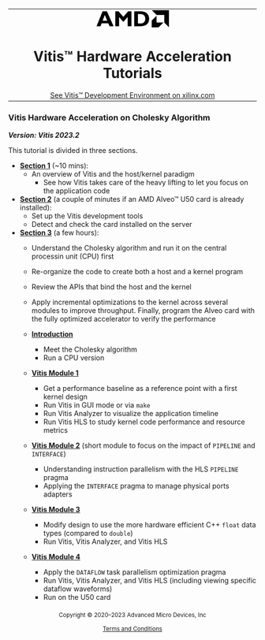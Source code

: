 <table class="sphinxhide" width="100%">
 <tr width="100%">
    <td align="center"><img src="https://raw.githubusercontent.com/Xilinx/Image-Collateral/main/xilinx-logo.png" width="30%"/><h1>Vitis™ Hardware Acceleration Tutorials</h1>
    <a href="https://www.xilinx.com/products/design-tools/vitis.html">See Vitis™ Development Environment on xilinx.com</a>
    </td>
 </tr>
</table>

### Vitis Hardware Acceleration on Cholesky Algorithm

***Version: Vitis 2023.2***

This tutorial is divided in three sections.

* [**Section 1**](./01-Workflows/README.md) (~10 mins):
  * An overview of Vitis and the host/kernel paradigm
    * See how Vitis takes care of the heavy lifting to let you focus on the application code
* [**Section 2**](./02-System_Setup/README.md) (a couple of minutes if an AMD Alveo™ U50 card is already installed):
  * Set up the Vitis development tools
  * Detect and check the card installed on the server
* [**Section 3**](./03-Algorithm_Acceleration/README.md) (a few hours):
  * Understand the Cholesky algorithm and run it on the central processin unit (CPU) first
  * Re-organize the code to create both a host and a kernel program
  * Review the APIs that bind the host and the kernel
  * Apply incremental optimizations to the kernel across several modules to improve throughput. Finally, program the Alveo card with the fully optimized accelerator to verify the performance

  * [**Introduction**](./03-Algorithm_Acceleration/docs/cpu_src/README.md)
    * Meet the Cholesky algorithm
    * Run a CPU version
  * [**Vitis Module 1**](./03-Algorithm_Acceleration/docs/module1_baseline/README.md)
    * Get a performance baseline as a reference point with a first kernel design
    * Run Vitis in GUI mode or via `make`
    * Run Vitis Analyzer to visualize the application timeline
    * Run Vitis HLS to study kernel code performance and resource metrics
  * [**Vitis Module 2**](./03-Algorithm_Acceleration/docs/module2_pipeline/README.md) (short module to focus on the impact of `PIPELINE` and `INTERFACE`)
    * Understanding instruction parallelism with the HLS `PIPELINE` pragma
    * Applying the `INTERFACE` pragma to manage physical ports adapters
  * [**Vitis Module 3**](./03-Algorithm_Acceleration/docs/module3_datatype/README.md)
    * Modify design to use the more hardware efficient C++ `float` data types (compared to `double`)
    * Run Vitis, Vitis Analyzer, and Vitis HLS
  * [**Vitis Module 4**](./03-Algorithm_Acceleration/docs/module4_dataflow/README.md)
    * Apply the `DATAFLOW` task parallelism optimization pragma
    * Run Vitis, Vitis Analyzer, and Vitis HLS (including viewing specific dataflow waveforms)
    * Run on the U50 card

<p class="sphinxhide" align="center"><sub>Copyright © 2020–2023 Advanced Micro Devices, Inc</sub></p>

<p class="sphinxhide" align="center"><sup><a href="https://www.amd.com/en/corporate/copyright">Terms and Conditions</a></sup></p>
